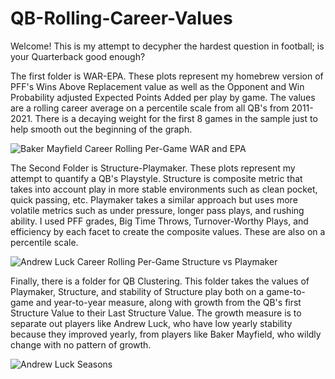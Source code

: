 # QB-Rolling-Career-Values
Welcome! This is my attempt to decypher the hardest question in football; is your Quarterback good enough?

The first folder is WAR-EPA. These plots represent my homebrew version of PFF's Wins Above Replacement value as well as the Opponent and Win Probability adjusted Expected Points Added per play by game. The values are a rolling career average on a percentile scale from all QB's from 2011-2021. There is a decaying weight for the first 8 games in the sample just to help smooth out the beginning of the graph.


![Baker Mayfield Career Rolling Per-Game WAR and EPA](https://user-images.githubusercontent.com/81538390/151229687-1506c5fe-d701-4ba3-815e-45424fb04757.png)


The Second Folder is Structure-Playmaker. These plots represent my attempt to quantify a QB's Playstyle. Structure is composite metric that takes into account play in more stable environments such as clean pocket, quick passing, etc. Playmaker takes a similar approach but uses more volatile metrics such as under pressure, longer pass plays, and rushing ability. I used PFF grades, Big Time Throws, Turnover-Worthy Plays, and efficiency by each facet to create the composite values. These are also on a percentile scale. 



![Andrew Luck Career Rolling Per-Game Structure vs Playmaker](https://user-images.githubusercontent.com/81538390/151229712-00c86812-f5c5-41a9-8d6c-57d76624af96.png)


Finally, there is a folder for QB Clustering. This folder takes the values of Playmaker, Structure, and stability of Structure play both on a game-to-game and year-to-year measure, along with growth from the QB's first Structure Value to their Last Structure Value. The growth measure is to separate out players like Andrew Luck, who have low yearly stability because they improved yearly, from players like Baker Mayfield, who wildly change with no pattern of growth.


![Andrew Luck  Seasons](https://user-images.githubusercontent.com/81538390/151229760-275a8b4e-0e48-47e2-89d8-a51cdfa21d36.png)
